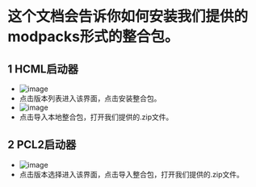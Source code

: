 # 这个文档会告诉你如何安装我们提供的modpacks形式的整合包。

## 1 HCML启动器
  - ![image](https://user-images.githubusercontent.com/51688899/194717019-9cbe33b6-e2e0-4366-9564-b0fb0a789353.png)
  - 点击版本列表进入该界面，点击安装整合包。
  - ![image](https://user-images.githubusercontent.com/51688899/194717056-3264de97-71f7-43da-9c3f-0f02f6025f04.png)
  - 点击导入本地整合包，打开我们提供的.zip文件。

## 2 PCL2启动器
  - ![image](https://user-images.githubusercontent.com/51688899/194717080-651f1dee-2474-4e82-aa94-5b4d95054d62.png)
  - 点击版本选择进入该界面，点击导入整合包，打开我们提供的.zip文件。
